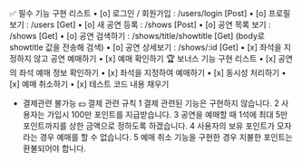 ✅ 필수 기능 구현 리스트
	•	[o] 로그인 / 회원가입 : /users/login [Post]
	•	[o] 프로필 보기 : /users [Get]
	•	[o] 새 공연 등록 : /shows [Post]
	•	[o] 공연 목록 보기 : /shows [Get]
	•	[o] 공연 검색하기 : /shows/title/showtitle [Get] (body로 showtitle 값을 전송해 검색)
	•	[o] 공연 상세보기 : /shows/:id [Get]
	•	[x] 좌석을 지정하지 않고 공연 예매하기
	•	[x] 예매 확인하기
🏆 보너스 기능 구현 리스트
	•	[x] 공연의 좌석 예매 정보 확인하기
	•	[x] 좌석을 지정하여 예매하기
	•	[x] 동시성 처리하기
	•	[x] 예매 취소하기
	•	[x] 테스트 코드 내용 채우기


* 결제관련 불가능
💵 결제 관련 규칙
	1	결제 관련된 기능은 구현하지 않습니다.
	2	사용자는 가입시 100만 포인트를 지급받습니다.
	3	공연을 예매할 때 1석에 최대 5만 포인트까지를 상한 금액으로 정하도록 하겠습니다.
	4	사용자의 보유 포인트가 모자라는 경우 예매를 할 수 없습니다.
	5	예매 취소 기능을 구현한 경우 지불한 포인트는 환불되어야 합니다.
